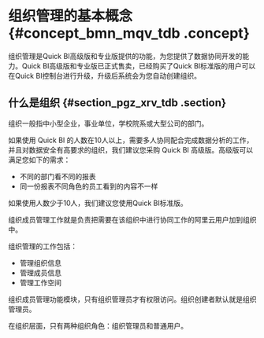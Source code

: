 # 组织管理的基本概念 {#concept_bmn_mqv_tdb .concept}

组织管理是Quick BI高级版和专业版提供的功能，为您提供了数据协同开发的能力。Quick BI高级版和专业版已正式售卖，已经购买了Quick BI标准版的用户可以在Quick BI控制台进行升级，升级后系统会为您自动创建组织。

## 什么是组织 {#section_pgz_xrv_tdb .section}

组织一般指中小型企业，事业单位，学校院系或大型公司的部门。

如果使用 Quick BI 的人数在10人以上，需要多人协同配合完成数据分析的工作，并且对数据安全有高要求的组织，我们建议您采购 Quick BI 高级版。高级版可以满足您如下的需求：

-   不同的部门看不同的报表
-   同一份报表不同角色的员工看到的内容不一样

如果使用人数少于10人，我们建议您使用Quick BI标准版。

组织成员管理工作就是负责把需要在该组织中进行协同工作的阿里云用户加到组织中。

组织管理的工作包括：

-   管理组织信息
-   管理成员信息
-   管理工作空间

组织成员管理功能模块，只有组织管理员才有权限访问。组织创建者默认就是组织管理员。

在组织层面，只有两种组织角色：组织管理员和普通用户。

